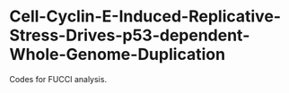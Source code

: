 # Cell-Cyclin-E-Induced-Replicative-Stress-Drives-p53-dependent-Whole-Genome-Duplication
Codes for FUCCI analysis.
